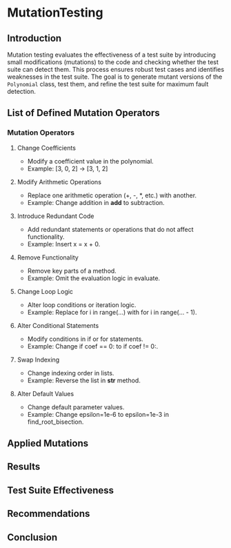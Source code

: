 # MutationTesting

## Introduction
Mutation testing evaluates the effectiveness of a test suite by introducing small modifications (mutations) to the code and checking whether the test suite can detect them. This process ensures robust test cases and identifies weaknesses in the test suite. The goal is to generate mutant versions of the `Polynomial` class, test them, and refine the test suite for maximum fault detection.

## List of Defined Mutation Operators
### Mutation Operators
1. Change Coefficients
    - Modify a coefficient value in the polynomial.
    - Example: [3, 0, 2] → [3, 1, 2]

2. Modify Arithmetic Operations
    - Replace one arithmetic operation (+, -, *, etc.) with another.
    - Example: Change addition in __add__ to subtraction.

3. Introduce Redundant Code
    - Add redundant statements or operations that do not affect functionality.
    - Example: Insert x = x + 0.

4. Remove Functionality
    - Remove key parts of a method.
    - Example: Omit the evaluation logic in evaluate.

5. Change Loop Logic
    - Alter loop conditions or iteration logic.
    - Example: Replace for i in range(...) with for i in range(... - 1).

6. Alter Conditional Statements
    - Modify conditions in if or for statements.
    - Example: Change if coef == 0: to if coef != 0:.

7. Swap Indexing
    - Change indexing order in lists.
    - Example: Reverse the list in __str__ method.

8. Alter Default Values
    - Change default parameter values.
    - Example: Change epsilon=1e-6 to epsilon=1e-3 in find_root_bisection.
  
## Applied Mutations

## Results

## Test Suite Effectiveness

## Recommendations

## Conclusion
